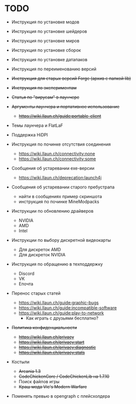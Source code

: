 # TODO
* Инструкция по установке модов
* Инструкция по установке шейдеров
* Инструкция по установке миров
* Инструкция по установке сборок
* Инструкция по установке датапаков
* Инструкция по переименованию версий
* ~~Инструкция для старых версий Forge (архив с папкой lib)~~
* ~~Инструкция по экспериментам~~
* ~~Статья по "вирусам" в лаунчере~~
* ~~Аргументы лаунчера и портативное использование~~
    * ~~https://wiki.llaun.ch/guide:portable-client~~
* Темы лаунчера и FlatLaF
* Поддержка HiDPI
* Инструкция по починке отсутствия соединения
    * https://wiki.llaun.ch/connectivity:none
    * https://wiki.llaun.ch/connectivity:some
* Сообщения об устаревании exe-версии
    * https://wiki.llaun.ch/deprecation:launch4j
* Сообщения об устаревании старого пребустрапа
    * найти в сообщениях пример скриншота
    * инструкция по починке MineModpacks
* Инструкции по обновлению драйверов
    * NVIDIA
    * AMD
    * Intel
* Инструкции по выбору дискретной видеокарты
    * Для дискреток AMD
    * Для дискреток NVIDIA
* Инструкция по обращению в техподдержку
    * Discord
    * VK
    * Епочта
* Перенос старых статей
    * https://wiki.llaun.ch/guide:graphic-bugs
    * https://wiki.llaun.ch/guide:incompatible-software
    * https://wiki.llaun.ch/guide:play-to-network
        * Как играть с друзьями бесплатно?
* ~~Политика конфиденциальности~~
    * ~~https://wiki.llaun.ch/privacy~~
    * ~~https://wiki.llaun.ch/privacy:start~~
    * ~~https://wiki.llaun.ch/privacy:diagnostic~~
    * ~~https://wiki.llaun.ch/privacy:stats~~
* Костыли
    * ~~Arcania 1.3~~
    * ~~CodeChickenCore / CodeChickenLib на 1.7.10~~
    * Поиск файлов игры 
    * ~~Краш мода Vic's Modern Warfare~~

* Поменять превью в opengraph с плейсхолдера